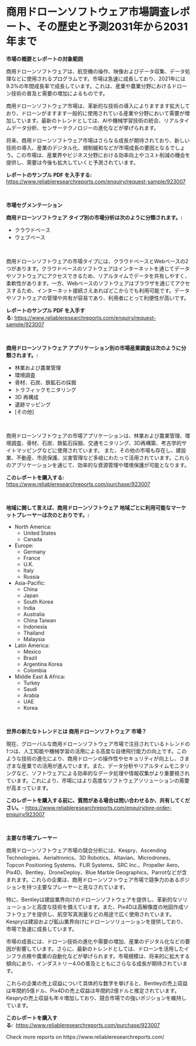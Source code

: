 <p><h1>商用ドローンソフトウェア市場調査レポート、その歴史と予測2031年から2031年まで</h1></p><p><strong>市場の概要とレポートの対象範囲</strong></p>
<p><p>商用ドローンソフトウェアは、航空機の操作、映像およびデータ収集、データ処理などに使用されるプログラムです。市場は急速に成長しており、2021年には9.3%の年間成長率で成長しています。これは、産業や農業分野におけるドローン技術の普及と需要の増加によるものです。</p><p>商用ドローンソフトウェア市場は、革新的な技術の導入によりますます拡大しており、ドローンがますます一般的に使用されている産業や分野において需要が増加しています。最新のトレンドとしては、AIや機械学習技術の統合、リアルタイムデータ分析、センサーテクノロジーの進化などが挙げられます。</p><p>将来、商用ドローンソフトウェア市場はさらなる成長が期待されており、新しい技術の導入、産業のデジタル化、規制緩和などが市場成長の要因となるでしょう。この市場は、産業界やビジネス分野における効率向上やコスト削減の機会を提供し、需要は今後も拡大していくと予測されています。</p></p>
<p><strong>レポートのサンプル PDF を入手する:</strong> <a href="https://www.reliableresearchreports.com/enquiry/request-sample/923007">https://www.reliableresearchreports.com/enquiry/request-sample/923007</a></p>
<p>&nbsp;</p>
<p><strong>市場セグメンテーション</strong></p>
<p><strong>商用ドローンソフトウェア タイプ別の市場分析は次のように分類されます。:</strong></p>
<p><ul><li>クラウドベース</li><li>ウェブベース</li></ul></p>
<p>&nbsp;</p>
<p><p>商用ドローンソフトウェアの市場タイプには、クラウドベースとWebベースの2つがあります。クラウドベースのソフトウェアはインターネットを通じてデータやソフトウェアにアクセスできるため、リアルタイムでデータを共有しやすく、柔軟性があります。一方、Webベースのソフトウェアはブラウザを通じてアクセスするため、インターネット接続さえあればどこからでも利用可能です。データやソフトウェアの管理や共有が容易であり、利用者にとって利便性が高いです。</p></p>
<p><strong>レポートのサンプル PDF を入手する:</strong>&nbsp;<a href="https://www.reliableresearchreports.com/enquiry/request-sample/923007">https://www.reliableresearchreports.com/enquiry/request-sample/923007</a></p>
<p>&nbsp;</p>
<p><strong> 商用ドローンソフトウェア アプリケーション別の市場産業調査は次のように分類されます。:</strong></p>
<p><ul><li>林業および農業管理</li><li>環境調査</li><li>骨材、石炭、鉄鉱石の採掘</li><li>トラフィックモニタリング</li><li>3D 再構成</li><li>遺跡マッピング</li><li>[その他]</li></ul></p>
<p>&nbsp;</p>
<p><p>商用ドローンソフトウェアの市場アプリケーションは、林業および農業管理、環境調査、骨材、石炭、鉄鉱石採掘、交通モニタリング、3D再構築、考古学的サイトマッピングなどに使用されています。 また、その他の市場も存在し、建設業、不動産、市民保護、災害管理など多岐にわたって活用されています。これらのアプリケーションを通じて、効率的な資源管理や環境保護が可能となります。</p></p>
<p><strong>このレポートを購入する:</strong>&nbsp; <a href="https://www.reliableresearchreports.com/purchase/923007">https://www.reliableresearchreports.com/purchase/923007</a></p>
<p>&nbsp;</p>
<p><strong>地域に関して言えば、商用ドローンソフトウェア 地域ごとに利用可能なマーケットプレーヤーは次のとおりです。:</strong></p>
<p><ul>
    <li>
        North America:
        <ul>
            <li>United States</li>
            <li>Canada</li>
        </ul>
    </li>
    <li>
        Europe:
        <ul>
            <li>Germany</li>
            <li>France</li>
            <li>U.K.</li>
            <li>Italy</li>
            <li>Russia</li>
        </ul>
    </li>
    <li>
        Asia-Pacific:
        <ul>
            <li>China</li>
            <li>Japan</li>
            <li>South Korea</li>
            <li>India</li>
            <li>Australia</li>
            <li>China Taiwan</li>
            <li>Indonesia</li>
            <li>Thailand</li>
            <li>Malaysia</li>
        </ul>
    </li>
    <li>
        Latin America:
        <ul>
            <li>Mexico</li>
            <li>Brazil</li>
            <li>Argentina Korea</li>
            <li>Colombia</li>
        </ul>
    </li>
    <li>
        Middle East & Africa:
        <ul>
            <li>Turkey</li>
            <li>Saudi</li>
            <li>Arabia</li>
            <li>UAE</li>
            <li>Korea</li>
        </ul>
    </li>
    </ul></p>
<p>&nbsp;</p>
<p><strong>世界の新たなトレンドとは 商用ドローンソフトウェア 市場？</strong></p>
<p><p>現在、グローバルな商用ドローンソフトウェア市場で注目されているトレンドの1つは、人工知能や機械学習の活用による高度な自律飛行能力の向上です。このような技術の進化により、商用ドローンの操作性やセキュリティが向上し、さまざまな産業での活用が進んでいます。また、データ分析やリアルタイムモニタリングなど、ソフトウェアによる効率的なデータ処理や情報収集がより重要視されています。これにより、市場にはより高度なソフトウェアソリューションの需要が高まっています。</p></p>
<p><strong>このレポートを購入する前に、質問がある場合は問い合わせるか、共有してください。</strong>- <a href="https://www.reliableresearchreports.com/enquiry/pre-order-enquiry/923007">https://www.reliableresearchreports.com/enquiry/pre-order-enquiry/923007</a></p>
<p>&nbsp;</p>
<p><strong>主要な市場プレーヤー</strong></p>
<p><p>商用ドローンソフトウェア市場の競合分析には、Kespry、Ascending Technologies、Aerialtronics、3D Robotics、Altavian、Microdrones、Topcon Positioning Systems、FLIR Systems、SRC Inc.、Propeller Aero、Pix4D、Bentley、DroneDeploy、Blue Marble Geographics、Parrotなどが含まれます。これらの企業は、商用ドローンソフトウェア市場で競争力のあるポジションを持つ主要なプレーヤーと見なされています。</p><p>特に、Bentleyは建設業界向けのドローンソフトウェアを提供し、革新的なソリューションと高度な技術を備えています。また、Pix4Dは高解像度の地図作成ソフトウェアを提供し、航空写真測量などの用途で広く使用されています。Kespryは建設および鉱山業界向けにドローンソリューションを提供しており、市場で急速に成長しています。</p><p>市場の成長には、ドローン技術の進化や需要の増加、産業のデジタル化などの要因が影響しています。さらに、最新のトレンドとしては、ドローンを活用したインフラ点検や農業の自動化などが挙げられます。市場規模は、将来的に拡大する傾向にあり、インダストリー4.0の普及とともにさらなる成長が期待されています。</p><p>これらの企業の売上収益について具体的な数字を挙げると、Bentleyの売上収益は年間約5億ドル、Pix4Dの売上収益は年間約2億ドルと推定されています。Kespryの売上収益も年々増加しており、競合市場での強いポジションを維持しています。</p></p>
<p><strong>このレポートを購入する:</strong>&nbsp;&nbsp;<a href="https://www.reliableresearchreports.com/purchase/923007">https://www.reliableresearchreports.com/purchase/923007</a></p>
<p>Check more reports on https://www.reliableresearchreports.com/</p>
